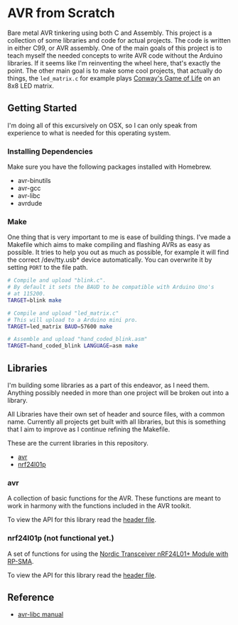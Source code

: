 # AVR from Scratch

Bare metal AVR tinkering using both C and Assembly. This project is a collection of some libraries and code for actual projects. The code is written in either C99, or AVR assembly. One of the main goals of this project is to teach myself the needed concepts to write AVR code without the Arduino libraries. If it seems like I'm reinventing the wheel here, that's exactly the point. The other main goal is to make some cool projects, that actually do things, the `led_matrix.c` for example plays [Conway's Game of Life](http://en.wikipedia.org/wiki/Conway's_Game_of_Life) on an 8x8 LED matrix.

## Getting Started

I'm doing all of this excursively on OSX, so I can only speak from experience to what is needed for this operating system.

### Installing Dependencies

Make sure you have the following packages installed with Homebrew.

- avr-binutils
- avr-gcc
- avr-libc
- avrdude

### Make

One thing that is very important to me is ease of building things. I've made a Makefile which aims to make compiling and flashing AVRs as easy as possible. It tries to help you out as much as possible, for example it will find the correct /dev/tty.usb* device automatically. You can overwrite it by setting `PORT` to the file path.

```sh
# Compile and upload "blink.c".
# By default it sets the BAUD to be compatible with Arduino Uno's
# at 115200.
TARGET=blink make

# Compile and upload "led_matrix.c"
# This will upload to a Arduino mini pro.
TARGET=led_matrix BAUD=57600 make

# Assemble and upload "hand_coded_blink.asm"
TARGET=hand_coded_blink LANGUAGE=asm make
```

## Libraries

I'm building some libraries as a part of this endeavor, as I need them. Anything possibly needed in more than one project will be broken out into a library.

All Libraries have their own set of header and source files, with a common name. Currently all projects get built with all libraries, but this is something that I aim to improve as I continue refining the Makefile.

These are the current libraries in this repository.

- [avr](#avr)
- [nrf24l01p](#nrf24l01p)

### avr

A collection of basic functions for the AVR. These functions are meant to work in harmony with the functions included in the AVR toolkit.

To view the API for this library read the [header file](https://github.com/nixpulvis/avr/blob/master/avr.h).

### nrf24l01p (not functional yet.)

A set of functions for using the [Nordic Transceiver nRF24L01+ Module with RP-SMA](https://www.sparkfun.com/products/705).

To view the API for this library read the [header file](https://github.com/nixpulvis/avr/blob/master/nrf24l01p.h).

## Reference

- [avr-libc manual](http://www.nongnu.org/avr-libc/user-manual/pages.html)